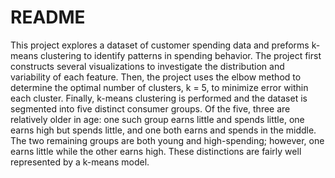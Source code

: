 # README
This project explores a dataset of customer spending data and preforms k-means clustering to identify patterns in spending behavior. The project first constructs several visualizations to investigate the distribution and variability of each feature. Then, the project uses the elbow method to determine the optimal number of clusters, k = 5, to minimize error within each cluster. Finally, k-means clustering is performed and the dataset is segmented into five distinct consumer groups. Of the five, three are relatively older in age: one such group earns little and spends little, one earns high but spends little, and one both earns and spends in the middle. The two remaining groups are both young and high-spending; however, one earns little while the other earns high. These distinctions are fairly well represented by a k-means model.
